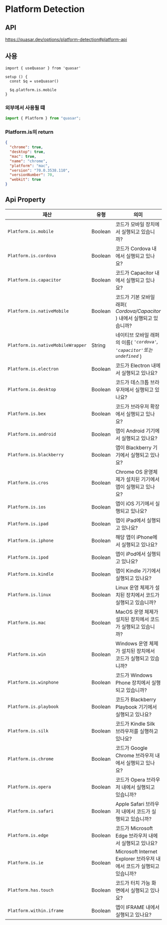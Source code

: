 # Platform Detection

## API

https://quasar.dev/options/platform-detection#platform-api

## 사용

```vue-html
import { useQuasar } from 'quasar'

setup () {
  const $q = useQuasar()

  $q.platform.is.mobile
}
```

### 외부에서 사용될 떄

```js
import { Platform } from "quasar";
```

### Platform.is의 return

```json
{
  "chrome": true,
  "desktop": true,
  "mac": true,
  "name": "chrome",
  "platform": "mac",
  "version": "70.0.3538.110",
  "versionNumber": 70,
  "webkit": true
}
```

## Api Property

<table class="q-table">
  <thead>
    <tr>
      <th class="text-left">
        <font style="vertical-align: inherit;"
          ><font style="vertical-align: inherit;">재산</font></font
        >
      </th>
      <th class="text-left">
        <font style="vertical-align: inherit;"
          ><font style="vertical-align: inherit;">유형</font></font
        >
      </th>
      <th class="text-left">
        <font style="vertical-align: inherit;"
          ><font style="vertical-align: inherit;">의미</font></font
        >
      </th>
    </tr>
  </thead>
  <tbody>
    <tr>
      <td><code class="doc-token">Platform.is.mobile</code></td>
      <td>
        <font style="vertical-align: inherit;"
          ><font style="vertical-align: inherit;">Boolean</font></font
        >
      </td>
      <td>
        <font style="vertical-align: inherit;"
          ><font style="vertical-align: inherit;"
            >코드가 모바일 장치에서 실행되고 있습니까?</font
          ></font
        >
      </td>
    </tr>
    <tr>
      <td><code class="doc-token">Platform.is.cordova</code></td>
      <td>
        <font style="vertical-align: inherit;"
          ><font style="vertical-align: inherit;">Boolean</font></font
        >
      </td>
      <td>
        <font style="vertical-align: inherit;"
          ><font style="vertical-align: inherit;"
            >코드가 Cordova 내에서 실행되고 있나요?</font
          ></font
        >
      </td>
    </tr>
    <tr>
      <td><code class="doc-token">Platform.is.capacitor</code></td>
      <td>
        <font style="vertical-align: inherit;"
          ><font style="vertical-align: inherit;">Boolean</font></font
        >
      </td>
      <td>
        <font style="vertical-align: inherit;"
          ><font style="vertical-align: inherit;"
            >코드가 Capacitor 내에서 실행되고 있나요?</font
          ></font
        >
      </td>
    </tr>
    <tr>
      <td><code class="doc-token">Platform.is.nativeMobile</code></td>
      <td>
        <font style="vertical-align: inherit;"
          ><font style="vertical-align: inherit;">Boolean</font></font
        >
      </td>
      <td>
        <font style="vertical-align: inherit;"
          ><font style="vertical-align: inherit;"
            >코드가 기본 모바일 래퍼(
          </font></font
        ><em
          ><font style="vertical-align: inherit;"
            ><font style="vertical-align: inherit;"
              >Cordova/Capacitor</font
            ></font
          ></em
        ><font style="vertical-align: inherit;"
          ><font style="vertical-align: inherit;">
            ) 내에서 실행되고 있습니까?</font
          ></font
        >
      </td>
    </tr>
    <tr>
      <td><code class="doc-token">Platform.is.nativeMobileWrapper</code></td>
      <td>
        <font style="vertical-align: inherit;"
          ><font style="vertical-align: inherit;">String</font></font
        >
      </td>
      <td>
        <font style="vertical-align: inherit;"
          ><font style="vertical-align: inherit;"
            >네이티브 모바일 래퍼의 이름(
          </font></font
        ><em
          ><code class="doc-token">'cordova'</code
          ><font style="vertical-align: inherit;"
            ><font style="vertical-align: inherit;">, </font></font
          ><code class="doc-token">'capacitor'</code
          ><font style="vertical-align: inherit;"
            ><font style="vertical-align: inherit;">또는</font></font
          ><code class="doc-token">undefined</code></em
        ><font style="vertical-align: inherit;"
          ><font style="vertical-align: inherit;"> )</font></font
        >
      </td>
    </tr>
    <tr>
      <td><code class="doc-token">Platform.is.electron</code></td>
      <td>
        <font style="vertical-align: inherit;"
          ><font style="vertical-align: inherit;">Boolean</font></font
        >
      </td>
      <td>
        <font style="vertical-align: inherit;"
          ><font style="vertical-align: inherit;"
            >코드가 Electron 내에서 실행되고 있나요?</font
          ></font
        >
      </td>
    </tr>
    <tr>
      <td><code class="doc-token">Platform.is.desktop</code></td>
      <td>
        <font style="vertical-align: inherit;"
          ><font style="vertical-align: inherit;">Boolean</font></font
        >
      </td>
      <td>
        <font style="vertical-align: inherit;"
          ><font style="vertical-align: inherit;"
            >코드가 데스크톱 브라우저에서 실행되고 있나요?</font
          ></font
        >
      </td>
    </tr>
    <tr>
      <td><code class="doc-token">Platform.is.bex</code></td>
      <td>
        <font style="vertical-align: inherit;"
          ><font style="vertical-align: inherit;">Boolean</font></font
        >
      </td>
      <td>
        <font style="vertical-align: inherit;"
          ><font style="vertical-align: inherit;"
            >코드가 브라우저 확장에서 실행되고 있나요?</font
          ></font
        >
      </td>
    </tr>
    <tr>
      <td><code class="doc-token">Platform.is.android</code></td>
      <td>
        <font style="vertical-align: inherit;"
          ><font style="vertical-align: inherit;">Boolean</font></font
        >
      </td>
      <td>
        <font style="vertical-align: inherit;"
          ><font style="vertical-align: inherit;"
            >앱이 Android 기기에서 실행되고 있나요?</font
          ></font
        >
      </td>
    </tr>
    <tr>
      <td><code class="doc-token">Platform.is.blackberry</code></td>
      <td>
        <font style="vertical-align: inherit;"
          ><font style="vertical-align: inherit;">Boolean</font></font
        >
      </td>
      <td>
        <font style="vertical-align: inherit;"
          ><font style="vertical-align: inherit;"
            >앱이 Blackberry 기기에서 실행되고 있나요?</font
          ></font
        >
      </td>
    </tr>
    <tr>
      <td><code class="doc-token">Platform.is.cros</code></td>
      <td>
        <font style="vertical-align: inherit;"
          ><font style="vertical-align: inherit;">Boolean</font></font
        >
      </td>
      <td>
        <font style="vertical-align: inherit;"
          ><font style="vertical-align: inherit;"
            >Chrome OS 운영체제가 설치된 기기에서 앱이 실행되고 있나요?</font
          ></font
        >
      </td>
    </tr>
    <tr>
      <td><code class="doc-token">Platform.is.ios</code></td>
      <td>
        <font style="vertical-align: inherit;"
          ><font style="vertical-align: inherit;">Boolean</font></font
        >
      </td>
      <td>
        <font style="vertical-align: inherit;"
          ><font style="vertical-align: inherit;"
            >앱이 iOS 기기에서 실행되고 있나요?</font
          ></font
        >
      </td>
    </tr>
    <tr>
      <td><code class="doc-token">Platform.is.ipad</code></td>
      <td>
        <font style="vertical-align: inherit;"
          ><font style="vertical-align: inherit;">Boolean</font></font
        >
      </td>
      <td>
        <font style="vertical-align: inherit;"
          ><font style="vertical-align: inherit;"
            >앱이 iPad에서 실행되고 있나요?</font
          ></font
        >
      </td>
    </tr>
    <tr>
      <td><code class="doc-token">Platform.is.iphone</code></td>
      <td>
        <font style="vertical-align: inherit;"
          ><font style="vertical-align: inherit;">Boolean</font></font
        >
      </td>
      <td>
        <font style="vertical-align: inherit;"
          ><font style="vertical-align: inherit;"
            >해당 앱이 iPhone에서 실행되고 있나요?</font
          ></font
        >
      </td>
    </tr>
    <tr>
      <td><code class="doc-token">Platform.is.ipod</code></td>
      <td>
        <font style="vertical-align: inherit;"
          ><font style="vertical-align: inherit;">Boolean</font></font
        >
      </td>
      <td>
        <font style="vertical-align: inherit;"
          ><font style="vertical-align: inherit;"
            >앱이 iPod에서 실행되고 있나요?</font
          ></font
        >
      </td>
    </tr>
    <tr>
      <td><code class="doc-token">Platform.is.kindle</code></td>
      <td>
        <font style="vertical-align: inherit;"
          ><font style="vertical-align: inherit;">Boolean</font></font
        >
      </td>
      <td>
        <font style="vertical-align: inherit;"
          ><font style="vertical-align: inherit;"
            >앱이 Kindle 기기에서 실행되고 있나요?</font
          ></font
        >
      </td>
    </tr>
    <tr>
      <td><code class="doc-token">Platform.is.linux</code></td>
      <td>
        <font style="vertical-align: inherit;"
          ><font style="vertical-align: inherit;">Boolean</font></font
        >
      </td>
      <td>
        <font style="vertical-align: inherit;"
          ><font style="vertical-align: inherit;"
            >Linux 운영 체제가 설치된 장치에서 코드가 실행되고 있습니까?</font
          ></font
        >
      </td>
    </tr>
    <tr>
      <td><code class="doc-token">Platform.is.mac</code></td>
      <td>
        <font style="vertical-align: inherit;"
          ><font style="vertical-align: inherit;">Boolean</font></font
        >
      </td>
      <td>
        <font style="vertical-align: inherit;"
          ><font style="vertical-align: inherit;"
            >MacOS 운영 체제가 설치된 장치에서 코드가 실행되고 있습니까?</font
          ></font
        >
      </td>
    </tr>
    <tr>
      <td><code class="doc-token">Platform.is.win</code></td>
      <td>
        <font style="vertical-align: inherit;"
          ><font style="vertical-align: inherit;">Boolean</font></font
        >
      </td>
      <td>
        <font style="vertical-align: inherit;"
          ><font style="vertical-align: inherit;"
            >Windows 운영 체제가 설치된 장치에서 코드가 실행되고 있습니까?</font
          ></font
        >
      </td>
    </tr>
    <tr>
      <td><code class="doc-token">Platform.is.winphone</code></td>
      <td>
        <font style="vertical-align: inherit;"
          ><font style="vertical-align: inherit;">Boolean</font></font
        >
      </td>
      <td>
        <font style="vertical-align: inherit;"
          ><font style="vertical-align: inherit;"
            >코드가 Windows Phone 장치에서 실행되고 있습니까?</font
          ></font
        >
      </td>
    </tr>
    <tr>
      <td><code class="doc-token">Platform.is.playbook</code></td>
      <td>
        <font style="vertical-align: inherit;"
          ><font style="vertical-align: inherit;">Boolean</font></font
        >
      </td>
      <td>
        <font style="vertical-align: inherit;"
          ><font style="vertical-align: inherit;"
            >코드가 Blackberry Playbook 기기에서 실행되고 있나요?</font
          ></font
        >
      </td>
    </tr>
    <tr>
      <td><code class="doc-token">Platform.is.silk</code></td>
      <td>
        <font style="vertical-align: inherit;"
          ><font style="vertical-align: inherit;">Boolean</font></font
        >
      </td>
      <td>
        <font style="vertical-align: inherit;"
          ><font style="vertical-align: inherit;"
            >코드가 Kindle Silk 브라우저를 실행하고 있나요?</font
          ></font
        >
      </td>
    </tr>
    <tr>
      <td><code class="doc-token">Platform.is.chrome</code></td>
      <td>
        <font style="vertical-align: inherit;"
          ><font style="vertical-align: inherit;">Boolean</font></font
        >
      </td>
      <td>
        <font style="vertical-align: inherit;"
          ><font style="vertical-align: inherit;"
            >코드가 Google Chrome 브라우저 내에서 실행되고 있나요?</font
          ></font
        >
      </td>
    </tr>
    <tr>
      <td><code class="doc-token">Platform.is.opera</code></td>
      <td>
        <font style="vertical-align: inherit;"
          ><font style="vertical-align: inherit;">Boolean</font></font
        >
      </td>
      <td>
        <font style="vertical-align: inherit;"
          ><font style="vertical-align: inherit;"
            >코드가 Opera 브라우저 내에서 실행되고 있습니까?</font
          ></font
        >
      </td>
    </tr>
    <tr>
      <td><code class="doc-token">Platform.is.safari</code></td>
      <td>
        <font style="vertical-align: inherit;"
          ><font style="vertical-align: inherit;">Boolean</font></font
        >
      </td>
      <td>
        <font style="vertical-align: inherit;"
          ><font style="vertical-align: inherit;"
            >Apple Safari 브라우저 내에서 코드가 실행되고 있습니까?</font
          ></font
        >
      </td>
    </tr>
    <tr>
      <td><code class="doc-token">Platform.is.edge</code></td>
      <td>
        <font style="vertical-align: inherit;"
          ><font style="vertical-align: inherit;">Boolean</font></font
        >
      </td>
      <td>
        <font style="vertical-align: inherit;"
          ><font style="vertical-align: inherit;"
            >코드가 Microsoft Edge 브라우저 내에서 실행되고 있나요?</font
          ></font
        >
      </td>
    </tr>
    <tr>
      <td><code class="doc-token">Platform.is.ie</code></td>
      <td>
        <font style="vertical-align: inherit;"
          ><font style="vertical-align: inherit;">Boolean</font></font
        >
      </td>
      <td>
        <font style="vertical-align: inherit;"
          ><font style="vertical-align: inherit;"
            >Microsoft Internet Explorer 브라우저 내에서 코드가 실행되고
            있습니까?</font
          ></font
        >
      </td>
    </tr>
    <tr>
      <td><code class="doc-token">Platform.has.touch</code></td>
      <td>
        <font style="vertical-align: inherit;"
          ><font style="vertical-align: inherit;">Boolean</font></font
        >
      </td>
      <td>
        <font style="vertical-align: inherit;"
          ><font style="vertical-align: inherit;"
            >코드가 터치 가능 화면에서 실행되고 있나요?</font
          ></font
        >
      </td>
    </tr>
    <tr>
      <td><code class="doc-token">Platform.within.iframe</code></td>
      <td>
        <font style="vertical-align: inherit;"
          ><font style="vertical-align: inherit;">Boolean</font></font
        >
      </td>
      <td>
        <font style="vertical-align: inherit;"
          ><font style="vertical-align: inherit;"
            >앱이 IFRAME 내에서 실행되고 있나요?</font
          ></font
        >
      </td>
    </tr>
  </tbody>
</table>
